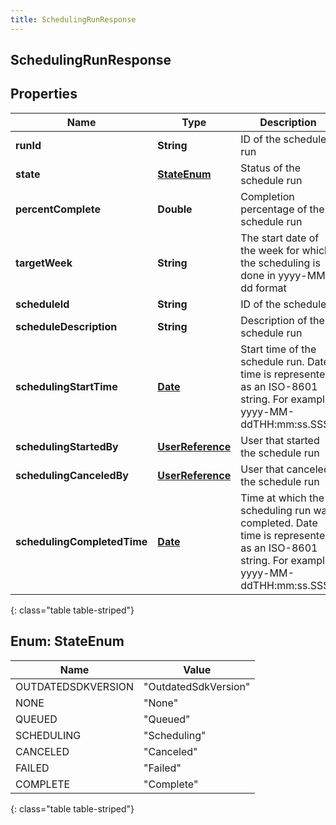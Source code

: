 ```yaml
---
title: SchedulingRunResponse
---
```

## SchedulingRunResponse


## Properties

| Name | Type | Description | Notes |
| ------------ | ------------- | ------------- | ------------- |
| **runId** | **String** | ID of the schedule run |  [optional] |
| **state** | [**StateEnum**](#StateEnum) | Status of the schedule run |  [optional] |
| **percentComplete** | **Double** | Completion percentage of the schedule run |  [optional] |
| **targetWeek** | **String** | The start date of the week for which the scheduling is done in yyyy-MM-dd format |  [optional] |
| **scheduleId** | **String** | ID of the schedule |  [optional] |
| **scheduleDescription** | **String** | Description of the schedule run |  [optional] |
| **schedulingStartTime** | [**Date**](Date.html) | Start time of the schedule run. Date time is represented as an ISO-8601 string. For example: yyyy-MM-ddTHH:mm:ss.SSSZ |  [optional] |
| **schedulingStartedBy** | [**UserReference**](UserReference.html) | User that started the schedule run |  [optional] |
| **schedulingCanceledBy** | [**UserReference**](UserReference.html) | User that canceled the schedule run |  [optional] |
| **schedulingCompletedTime** | [**Date**](Date.html) | Time at which the scheduling run was completed. Date time is represented as an ISO-8601 string. For example: yyyy-MM-ddTHH:mm:ss.SSSZ |  [optional] |
{: class="table table-striped"}


<a name="StateEnum"></a>

## Enum: StateEnum

| Name | Value |
| ---- | ----- |
| OUTDATEDSDKVERSION | &quot;OutdatedSdkVersion&quot; |
| NONE | &quot;None&quot; |
| QUEUED | &quot;Queued&quot; |
| SCHEDULING | &quot;Scheduling&quot; |
| CANCELED | &quot;Canceled&quot; |
| FAILED | &quot;Failed&quot; |
| COMPLETE | &quot;Complete&quot; |
{: class="table table-striped"}



